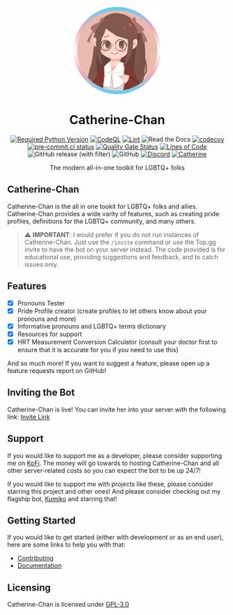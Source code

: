 <div align=center>

![Logo](./assets/pride_smaller.png)

# Catherine-Chan

[![Required Python Version](https://img.shields.io/badge/Python-3.9%20|%203.10%20|%203.11%20|%203.12-blue?logo=python&logoColor=white)](https://github.com/No767/Catherine-Chan/blob/main/pyproject.toml) [![CodeQL](https://github.com/No767/Catherine-Chan/actions/workflows/codeql.yml/badge.svg)](https://github.com/No767/Catherine-Chan/actions/workflows/codeql.yml) [![Lint](https://github.com/No767/Catherine-Chan/actions/workflows/lint.yml/badge.svg)](https://github.com/No767/Catherine-Chan/actions/workflows/lint.yml) ![Read the Docs](https://img.shields.io/readthedocs/catherine-chan?label=Docs&logo=readthedocs&logoColor=white) [![codecov](https://codecov.io/gh/No767/Catherine-Chan/graph/badge.svg?token=mAPjhFgiGE)](https://codecov.io/gh/No767/Catherine-Chan) [![pre-commit.ci status](https://results.pre-commit.ci/badge/github/No767/Catherine-Chan/main.svg)](https://results.pre-commit.ci/latest/github/No767/Catherine-Chan/main) [![Quality Gate Status](https://sonarcloud.io/api/project_badges/measure?project=No767_Catherine-Chan&metric=alert_status)](https://sonarcloud.io/summary/new_code?id=No767_Catherine-Chan) [![Lines of Code](https://sonarcloud.io/api/project_badges/measure?project=No767_Catherine-Chan&metric=ncloc)](https://sonarcloud.io/summary/new_code?id=No767_Catherine-Chan) ![GitHub release (with filter)](https://img.shields.io/github/v/release/No767/Catherine-Chan?label=Release&logo=github&sort=semver) ![GitHub](https://img.shields.io/github/license/No767/Catherine-Chan?logo=github&logoColor=white&label=License) [![Discord](https://img.shields.io/discord/1145897416160194590?logo=discord&logoColor=white&label=Discord&color=%235865F2)](https://discord.gg/ns3e74frqn) [![Catherine](https://img.shields.io/badge/Catherine-Kano%20(穫野)-pink)]()

The modern all-in-one toolkit for LGBTQ+ folks

<div align=left>

## Catherine-Chan

Catherine-Chan is the all in one tookit for LGBTQ+ folks and allies. Catherine-Chan provides a wide varity of features, such as creating pride profiles, definitions for the LGBTQ+ community, and many others. 

> ⚠️ **IMPORTANT**:
> I would prefer if you do not run instances of Catherine-Chan. Just use the `/invite` command or use the Top.gg invite to have the bot on your server instead. 
> The code provided is for educational use, providing suggestions and feedback, and to catch issues only.

## Features

- [x] Pronouns Tester
- [x] Pride Profile creator (create profiles to let others know about your pronouns and more)
- [x] Informative pronouns and LGBTQ+ terms dictionary
- [x] Resources for support
- [x] HRT Measurement Conversion Calculator (consult your doctor first to ensure that it is accurate for you if you need to use this)

And so much more! If you want to suggest a feature, please open up a feature requests report on GitHub!

## Inviting the Bot

Catherine-Chan is live! You can invite her into your server with the following link: [Invite Link](https://discord.com/oauth2/authorize?client_id=1142620675517984808&scope=bot+applications.commands)

## Support

If you would like to support me as a developer, please consider supporting me on [KoFi](https://ko-fi.com/no767). The money will go towards to hosting Catherine-Chan and all other server-related costs so you can expect the bot to be up 24/7!

If you would like to support me with projects like these, please consider starring this project and other ones! And please consider checking out my flagship bot, [Kumiko](https://github.com/No767/Kumiko) and starring that!

## Getting Started

If you would like to get started (either with development or as an end user), here are some links to help you with that:

- [Contributing](./.github/CONTRIBUTING.md)
- [Documentation](https://catherine-chan.readthedocs.io)

## Licensing

Catherine-Chan is licensed under [GPL-3.0](./LICENSE)
